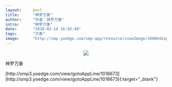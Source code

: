 ```yaml
---
layout:     post
title:      "神罗万象"
author:     "作者：神罗万象"
intro:      "神罗万象"
date:       "2018-02-14 16:56:48"
tags:       "万象"
image:      "http://smp.yoedge.com/smp-app/resource/viewImage/1000642appline.png"
---
```

<div style="text-align: center">
<p><img src="http://smp.yoedge.com/smp-app/resource/viewImage/1000642appline.png"/></p>
</div>
<p class="post-meta">
<span>神罗万象</span>
</p>
[http://smp3.yoedge.com/view/gotoAppLine/1018673](http://smp3.yoedge.com/view/gotoAppLine/1018673){:target="_blank"}



